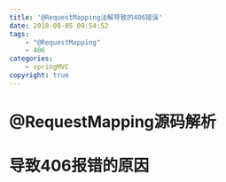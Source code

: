 ```yaml
---
title: '@RequestMapping注解导致的406错误'
date: 2018-08-05 09:54:52
tags: 
	- "@RequestMapping"
	- 406
categories:
	- springMVC
copyright: true
---
```


# @RequestMapping源码解析
# 导致406报错的原因